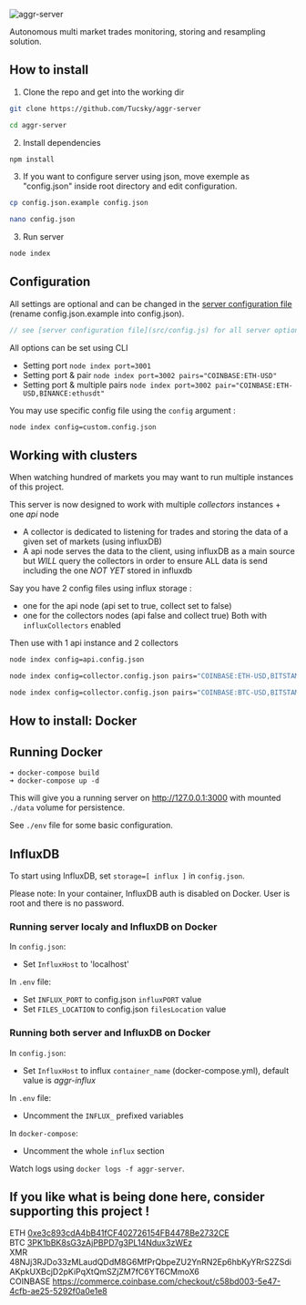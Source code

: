 ![aggr-server](https://i.imgur.com/slF3jDy.png)

Autonomous multi market trades monitoring, storing and resampling solution.

## How to install
1. Clone the repo and get into the working dir

```bash
git clone https://github.com/Tucsky/aggr-server
```

```bash
cd aggr-server
```

2. Install dependencies

```bash
npm install
```

3. If you want to configure server using json, move exemple as "config.json" inside root directory and edit configuration.

```bash
cp config.json.example config.json
```

```bash
nano config.json
```

3. Run server

```bash
node index
```

## Configuration
All settings are optional and can be changed in the [server configuration file](config.json.example) (rename config.json.example into config.json).

```js
// see [server configuration file](src/config.js) for all server options
```


All options can be set using CLI
- Setting port `node index port=3001`
- Setting port & pair `node index port=3002 pairs="COINBASE:ETH-USD"`
- Setting port & multiple pairs `node index port=3002 pair="COINBASE:ETH-USD,BINANCE:ethusdt"`

You may use specific config file using the `config` argument :

```bash
node index config=custom.config.json
```
## Working with clusters

When watching hundred of markets you may want to run multiple instances of this project.

This server is now designed to work with multiple *collectors* instances + one *api* node
- A collector is dedicated to listening for trades and storing the data of a given set of markets (using influxDB)
- A api node serves the data to the client, using influxDB as a main source but *WILL* query the collectors in order to ensure ALL data is send including the one *NOT YET* stored in influxdb

Say you have 2 config files using influx storage : 
- one for the api node (api set to true, collect set to false)
- one for the collectors nodes (api false and collect true)
Both with `influxCollectors` enabled

Then use with 1 api instance and 2 collectors

```bash
node index config=api.config.json
```

```bash
node index config=collector.config.json pairs="COINBASE:ETH-USD,BITSTAMP:ethusdt"
```

```bash
node index config=collector.config.json pairs="COINBASE:BTC-USD,BITSTAMP:btcusdt"
```

## How to install: Docker

## Running Docker
```
➜ docker-compose build
➜ docker-compose up -d
```
This will give you a running server on <http://127.0.0.1:3000> with mounted `./data` volume for persistence.

See `./env` file for some basic configuration.

## InfluxDB

To start using InfluxDB, set `storage=[ influx ]` in `config.json`.

Please note: In your container, InfluxDB auth is disabled on Docker. User is root and there is no password.

### Running server localy and InfluxDB on Docker

In `config.json`:
- Set `InfluxHost` to 'localhost'
  
In `.env` file:
- Set `INFLUX_PORT` to config.json `influxPORT` value
- Set `FILES_LOCATION` to config.json `filesLocation` value

### Running both server and InfluxDB on Docker

In `config.json`:
- Set `InfluxHost` to influx `container_name` (docker-compose.yml), default value is *aggr-influx*

In `.env` file:
- Uncomment the `INFLUX_` prefixed variables

In `docker-compose`:
- Uncomment the whole `influx` section

Watch logs using `docker logs -f aggr-server`.

## If you like what is being done here, consider supporting this project !
ETH [0xe3c893cdA4bB41fCF402726154FB4478Be2732CE](https://etherscan.io/address/0xe3c893cdA4bB41fCF402726154FB4478Be2732CE)<br>
BTC [3PK1bBK8sG3zAjPBPD7g3PL14Ndux3zWEz](bitcoin:3PK1bBK8sG3zAjPBPD7g3PL14Ndux3zWEz)<br>
XMR 48NJj3RJDo33zMLaudQDdM8G6MfPrQbpeZU2YnRN2Ep6hbKyYRrS2ZSdiAKpkUXBcjD2pKiPqXtQmSZjZM7fC6YT6CMmoX6<br>
COINBASE
https://commerce.coinbase.com/checkout/c58bd003-5e47-4cfb-ae25-5292f0a0e1e8